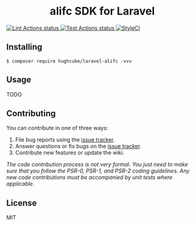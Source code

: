 <h1 align="center">alifc SDK for Laravel</h1>


<p>
    <a href="https://github.com/hughcube-php/laravel-alifc/actions?query=workflow%3ALint">
        <img src="https://github.com/hughcube-php/laravel-alifc/workflows/Lint/badge.svg" alt="Lint Actions status">
    </a>
    <a href="https://github.com/hughcube-php/laravel-alifc/actions?query=workflow%3ATest">
        <img src="https://github.com/hughcube-php/laravel-alifc/workflows/Test/badge.svg" alt="Test Actions status">
    </a>
    <a href="https://styleci.io/repos/346307844">
        <img src="https://github.styleci.io/repos/346307844/shield?branch=master" alt="StyleCI">
    </a>
</p>

## Installing

```shell
$ composer require hughcube/laravel-alifc -vvv
```

## Usage

TODO

## Contributing

You can contribute in one of three ways:

1. File bug reports using the [issue tracker](https://github.com/hughcube-php/package/issues).
2. Answer questions or fix bugs on the [issue tracker](https://github.com/hughcube-php/package/issues).
3. Contribute new features or update the wiki.

_The code contribution process is not very formal. You just need to make sure that you follow the PSR-0, PSR-1, and PSR-2 coding guidelines. Any new code contributions must be accompanied by unit tests where applicable._

## License

MIT
